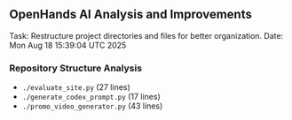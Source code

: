 ## OpenHands AI Analysis and Improvements
Task: Restructure project directories and files for better organization.
Date: Mon Aug 18 15:39:04 UTC 2025

### Repository Structure Analysis
- `./evaluate_site.py` (27 lines)
- `./generate_codex_prompt.py` (17 lines)
- `./promo_video_generator.py` (43 lines)
